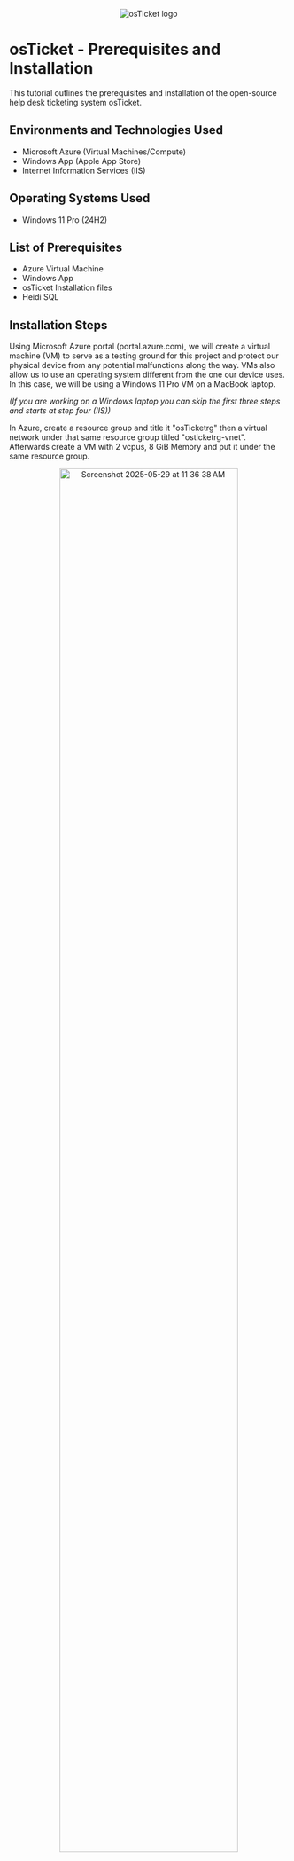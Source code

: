 <p align="center">
<img src="https://i.imgur.com/Clzj7Xs.png" alt="osTicket logo"/>
</p>

<h1>osTicket - Prerequisites and Installation</h1>
This tutorial outlines the prerequisites and installation of the open-source help desk ticketing system osTicket.<br />



<h2>Environments and Technologies Used</h2>

- Microsoft Azure (Virtual Machines/Compute)
- Windows App (Apple App Store)
- Internet Information Services (IIS)

<h2>Operating Systems Used </h2>

- Windows 11 Pro</b> (24H2)

<h2>List of Prerequisites</h2>

- Azure Virtual Machine
- Windows App
- osTicket Installation files
- Heidi SQL

<h2>Installation Steps</h2>

<p>
</p>
<p>
Using Microsoft Azure portal (portal.azure.com), we will create a virtual machine (VM) to serve as a testing ground for this project and protect our physical device from any potential malfunctions along the way. VMs also allow us to use an operating system different from the one our device uses. In this case, we will be using a Windows 11 Pro VM on a MacBook laptop.

 *(If you are working on a Windows laptop you can skip the first three steps and starts at step four (IIS))*
</p>
<p>
In Azure, create a resource group and title it "osTicketrg" then a virtual network under that same resource group titled "osticketrg-vnet". Afterwards create a VM with 2 vcpus, 8 GiB Memory and put it under the same resource group.
</p>
<p align="center">
 <img alt="Screenshot 2025-05-29 at 11 36 38 AM" src="https://github.com/user-attachments/assets/b5acbb0b-579f-4f38-b558-d1ced7d62c7c" height="80%" width="80%" />
</p>
<br />
<p>
</p>
<p>Next, download Windows App from the App Store and launch it, then add a new PC and use your osTicketvm public IP address (highlighted above) as the PC name.
</p>
<p align="center">
 <img alt="Screenshot 2025-05-30 at 10 16 20 AM" src="https://github.com/user-attachments/assets/79e09dcb-1e15-4534-87b0-1e265743a428" height="40%" width="40%"/>
</p>
<br />
<p>After the VM is created in Windows App, connect to it with the username and password created for the VM in Azure
</p>
<p align="center"><img alt="Screenshot 2025-05-30 at 10 26 25 AM" src="https://github.com/user-attachments/assets/b3b56e1e-fbe7-4c7d-9ff2-33750fbbf1af" height="80%" width="80%" /></p>
<br />
<p>Once you have your VM open you will have to enable IIS (Internet Information Services). To do so, access the control panel and then select uninstall a program. On the left, select "Turn Windows features on or off". A new window appears with a list of features, scroll until you see "Internet Information Services" Enable it, then click on the "+" icon next to it, then find World Wide Web Services and make sure it's checked as well, and click on the "+" icon next to it, then find Application Development Features and make sure it's checked as well, click "+", and make sure CGI is checked, then press OK to apply the changes.
</p>
<p align="center"><img alt="Screenshot 2025-05-30 at 10 42 49 AM" src="https://github.com/user-attachments/assets/c7544d51-8011-4a1a-b769-29088f722f94" height="80%" width="80%" />
</p>
<p>
  
</p>
<p align="center"><img alt="Screenshot 2025-06-06 at 11 29 07 AM" src="https://github.com/user-attachments/assets/53437b70-303b-403f-a308-3e198bc743db" height="80%" width="80%" />
</p>
<br />
<p>
With IIS enabled the next step is to install the osTicket dependencies. I have provided a link that allows you to download a zip folder with all dependencies. Download it and unzip it. The folder should be called “osTicket-Installation-Files”

*Link: https://drive.google.com/uc?export=download&id=1b3RBkXTLNGXbibeMuAynkfzdBC1NnqaD*

Once you have downloaded and unzipped the folder, its contents should look like this:
</p>
<p align="center">
<img alt="Screenshot 2025-05-30 at 11 07 47 AM" src="https://github.com/user-attachments/assets/3944f94b-74eb-44e9-af4b-b9a061c744bf" height="80%" width="80%" />
</p>
<br />
<p>The first dependency we will install is PHP Manager. Double-click on "PHPManagerForIIS_V1.5.0.msi" to begin the installation process.</p>
<p>Next, install the Rewrite Module file: "rewrite_amd64_en-US.msi"</p>
<p align="center"><img alt="Screenshot 2025-06-02 at 11 22 39 AM" src="https://github.com/user-attachments/assets/8fdf4e17-b9cf-4b86-b7fb-7e3c25e2c721" height="80%" width="80%" />
</p>
<br />
<p>Once both dependencies have been installed, from File Explorer, travel to "This PC -> Windows (C:)", then in the C:\ Drive right-click and add a new folder/directory titled "PHP" as shown below:</p>
<p align="center"><img alt="Screenshot 2025-06-02 at 11 25 11 AM" src="https://github.com/user-attachments/assets/f93bcf73-11ab-4aed-8294-c7c5dd0d68f1" height="80%" width="80%" />
</p>
<br />
<p>
 Travel back to the osTicket-Installation-Files folder and go into the PHP zipped folder "php-7.3.8-nts-Win32-VC15-x86.zip."
 </p>
<p align="center"> <img alt="Screenshot 2025-06-02 at 11 38 20 AM" src="https://github.com/user-attachments/assets/4b5a49d3-a81c-458f-a4a3-a970f95de905" height="60%" width="80%"/>
</p>
<br />
<p>
  Once in, choose "Extract All" from the top menu and choose the extraction destination folder as our new PHP directory back in the C:\ drive 
</p>
<p align="center"><img alt="Screenshot 2025-06-02 at 11 38 34 AM" src="https://github.com/user-attachments/assets/fbbf6960-bd05-455c-82e3-58783f02767f" height="60%" width="80%" />
</p>
<br />
<p>Your PHP folder should now look like this:</p>
<p align="center"><img alt="Screenshot 2025-06-02 at 11 44 48 AM" src="https://github.com/user-attachments/assets/3d863143-b01e-480c-be8e-0b20336ad6fb" height="60%" width="80%"/>
</p>
<br />
<p>
 Travel back to the osTicket-Installation-Files folder once again and install "VC_redist.x86.exe".
 When you first open it you will have two options: "Extract All" or "Run". Choose Run then install the dependency. 
</p>
<p align="center"><img alt="Screenshot 2025-06-02 at 11 53 59 AM" src="https://github.com/user-attachments/assets/7d3f30da-b822-4509-a1f3-a13b328feb56" height="80%" width="80%"/>
</p>
<br />
<p>Then, install MySQL 5.5.62 "mysql-5.5.62-win32.msi" and choose "typical" out of the three setup options.</p>
<p align="center"><img alt="Screenshot 2025-06-03 at 11 11 59 AM" src="https://github.com/user-attachments/assets/71aeb2f7-303d-4f45-a6b6-118841356c92" height="80%" width="80%"/>
</p>
<br />
<p>Make sure that "Launch the MySQL configuration wizard" is checked before you finish the installation.</p>
<p align="center"><img alt="Screenshot 2025-06-03 at 11 13 16 AM" src="https://github.com/user-attachments/assets/19416432-70c3-4f7a-aa0d-141821b084b6" height="80%" width="80%"/>
</p>
<br />
<p>Once configuration wizard is open you can choose "standard" configuration and proceed with the process until you are asked to create a password for the root account. Make sure that the password you create is secure and that you can remember it. Once you have created a password for the root account you can execute the configuration.</p>
<p align="center"><img alt="Screenshot 2025-06-03 at 11 16 12 AM" src="https://github.com/user-attachments/assets/ab8a991e-0752-424f-a857-3c3d2a4d4a63" height="80%" width="80%"/>
</p>
<br />
<p>Next, we'll search for Internet Information Services (IIS) Manager and open it as an administrator.</p>
<p align="center"><img alt="Screenshot 2025-06-06 at 11 22 29 AM" src="https://github.com/user-attachments/assets/662ef2f8-e234-49c6-b2a8-ab07c17d5043" height="80%" width="80%" />
</p>
<br />
<p>Inside IIS, double-click on PHP Manager to open it, and under PHP Setup click "Register New PHP Version" and travel to our PHP folder in the C drive and choose php-cgi.exe, then click OK. </p>
<p align="center"><img alt="Screenshot 2025-06-07 at 10 12 00 AM" src="https://github.com/user-attachments/assets/9d10a367-ed5c-46b5-97cc-a6189347ad92" height="80%" width="80%" />
</p>
<br />
<p>Travel back to the main IIS window, on the upper right corner of the window click "Stop" then "Start" to refresh PHP Manager.</p>
<p align="center"><img alt="Screenshot 2025-06-07 at 10 16 08 AM" src="https://github.com/user-attachments/assets/49d9c77e-405f-4c80-85dc-760bb22037f9" height="80%" width="80%"/>
</p>
<br />
<p>Next, travel back to the installation folder and extract "osTicket-v1.15.8.zip". Once extracted, copy the upload folder that was inside into C:\inetpub\wwwroot. Once copied, rename the folder "osTicket".</p>
<p align="center"><img alt="Screenshot 2025-06-07 at 10 26 30 AM" src="https://github.com/user-attachments/assets/3ad74406-000c-4a6c-a58f-bd061378bf0d" height="80%" width="80%" />
</p>
<br />
<p>Go back to IIS, click Stop, then Start again and click view sites, then on the left side of the page, double-click Default Web Site and open osTicket, then click "Browse *:80" to open osTicket. </p>
<p align="center"><img alt="Screenshot 2025-06-11 at 10 33 00 AM" src="https://github.com/user-attachments/assets/4c5b358c-492d-4bca-897d-caf3e8f661e3" height="80%" width="80%" />
</p>
<br />
<p>With osTicket now open, note that there are some recommended dependencies that are yet to be installed.</p>
<p align="center"> <img alt="Screenshot 2025-06-11 at 10 37 01 AM" src="https://github.com/user-attachments/assets/dc534bb1-ad15-4ae1-9998-fc18c5122ddf" height="80%" width="80%"/>
</p>
<br />
<p>Back on IIS, under Sites -> Default Web Sites -> osTicket, double-click on PHP Manager and click on "Enable or disable an extension". Then enable: php_imap.dll, php_intl.dll, and php_opcache.dll.
</p>
<p align="center"><img alt="Screenshot 2025-06-11 at 10 46 07 AM" src="https://github.com/user-attachments/assets/4870ffbb-2544-485d-8f3f-bbb7f0457d34" height="80%" width="80%" />
</p>
<br />
<p>Now refresh the osTicket website in your browser and notice the changes.</p>
<p align="center"><img alt="Screenshot 2025-06-11 at 10 47 55 AM" src="https://github.com/user-attachments/assets/0fd7e079-be14-4da7-90a4-e4349ffd4927" height="80%" width="80%"  />
</p>
<br />
<p>Next, travel to our C drive in this order: C:\inetpub\wwwroot\osTicket\include\ then rename "ost-sampleconfig.php" to "ost-config.php" as shown below.</p>
<p align="center"><img alt="Screenshot 2025-06-12 at 11 08 30 AM" src="https://github.com/user-attachments/assets/9dc65d41-5150-4d3e-b3e5-d6389be63213" height="80%" width="80%"/>
</p>
<br />
<p>Right-click ost-config.php and go into Properties\Security\ and click Advanced to open the advanced security configurations under which you will open "Disable Inheritance" and choose "Remove All"
</p>
<p align="center"><img alt="Screenshot 2025-06-12 at 11 14 39 AM" src="https://github.com/user-attachments/assets/8e062503-bfab-4503-a18f-50ad40dd23b2" height="80%" width="80%"/>
</p>
<br />
<p>Then, choose "Add" to add new permissions, in the new tab choose "Select a principal" and enter Everyone and click "check names" then OK. 

*(For security purpose it is not recommended to set up permissions for everyone when setting up osTicket as a service, this is only to be done in a controlled environment like the VM being used for this tutorial.)*
</p>
<p align="center"><img alt="Screenshot 2025-06-12 at 11 24 29 AM" src="https://github.com/user-attachments/assets/c9212801-af0c-457e-bd5b-bd76d78b64ff" height="80%" width="80%"/>
</p>
<br />
<p>One you select everyone, allow Full Control and click OK and close out, then select Apply and click OK to close out properties.</p>
<p align="center"><img alt="Screenshot 2025-06-12 at 11 29 14 AM" src="https://github.com/user-attachments/assets/42900b6c-9192-4605-bc2c-fc258acb3b36" height="80%" width="80%"/>
</p>
<br />
<p>Now, osTicket has full control of all dependencies and configuration files needed. Travel back to the osTicket website and refresh it, then click Continue to move on with the set up process of the system. In this page you will create some basic information for your ticketing system, make sure not to click "Install Now" yet as we still net to configure the Database Settings.</p>
<p align="center"><img alt="Screenshot 2025-06-12 at 11 37 08 AM" src="https://github.com/user-attachments/assets/ce753efd-c0a0-4420-97f7-ed762529b634" height="80%" width="80%" />
</p>
<br />
<p>Travel back to the “osTicket-Installation-Files” folder and install HeidiSQL by opening "HeidiSQL_12.3.0.6589_Setup". Hit next on everything then choose "Install". Before you click "Finish", make sure that Launch HeidiSQL is checked.</p>
<p align="center"><img alt="Screenshot 2025-06-12 at 11 42 11 AM" src="https://github.com/user-attachments/assets/52e703aa-b436-4c8f-abef-7029db0d0843" height="80%" width="80%" />
</p>
<br />
<p>Press "Skip" on installing the latest version, and in the new page click "New" on the bottom left. Then use the same password you created in configuration wizard here, in the case of this tutorial it's "root" username and password. Then click "Open". In this new tab, right-click on "Unnamed" and choose Create New->Database and name the new database "osTicket".  </p>
<p align="center"><img alt="Screenshot 2025-06-12 at 11 49 35 AM" src="https://github.com/user-attachments/assets/18322fc5-2eaa-46b5-97be-7b9256e55d97" height="80%" width="80%" />
</p>
<br />
<p>Travel back to the osTicket website and add the new information we created to the Database Settings then click "Install Now".</p>
<p align="center"><img alt="Screenshot 2025-06-12 at 11 52 25 AM" src="https://github.com/user-attachments/assets/6c4dd7c0-1d08-48fc-a49f-a916a6e409d6" height="80%" width="80%" />
</p>
<br />
<p>If you did everything correctly in this tutorial the next page should look like this:</p>
<p align="center"><img alt="Screenshot 2025-06-12 at 11 53 24 AM" src="https://github.com/user-attachments/assets/9f709418-04d5-49da-8b19-315f1500337a" height="80%" width="80%"/>
</p>
<br />
<p>Congratulations! You have successfully installed the osTicket system for your organization. Please travel to [osTicket: Post-Installation Configuration](https://github.com/santidontsurf/post-install-config) for the second part of this tutorial.</p>
<br />


